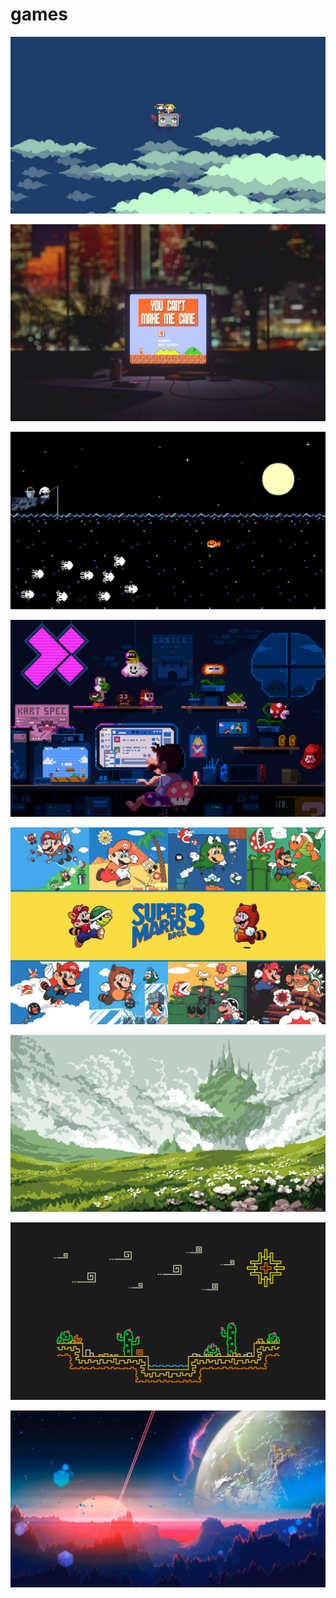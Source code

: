 # games

<a href="1920x1080-1138889-illustration-sky-cartoon-retro-games-cave-story-screenshot-computer-wallpaper-atmosphere-of-earth-ecosystem.jpg"><img alt="1920x1080-1138889-illustration-sky-cartoon-retro-games-cave-story-screenshot-computer-wallpaper-atmosphere-of-earth-ecosystem" src="1920x1080-1138889-illustration-sky-cartoon-retro-games-cave-story-screenshot-computer-wallpaper-atmosphere-of-earth-ecosystem.jpg"></a>

<a href="super-mario-tv-vintage-artwork-4k-41-1920x1200.jpg"><img alt="super-mario-tv-vintage-artwork-4k-41-1920x1200" src="super-mario-tv-vintage-artwork-4k-41-1920x1200.jpg"></a>

<a href="7rjtf3raovf31.png"><img alt="7rjtf3raovf31" src="7rjtf3raovf31.png"></a>

<a href="mario-chilling-mp-1920x1200.jpg"><img alt="mario-chilling-mp-1920x1200" src="mario-chilling-mp-1920x1200.jpg"></a>

<a href="20408323.jpg"><img alt="20408323" src="20408323.jpg"></a>

<a href="8045532.png"><img alt="8045532" src="8045532.png"></a>

<a href="uf6quz5xeoj41.png"><img alt="uf6quz5xeoj41" src="uf6quz5xeoj41.png"></a>

<a href="outer-space-4r-2560x1440.jpg"><img alt="outer-space-4r-2560x1440" src="outer-space-4r-2560x1440.jpg"></a>

